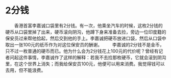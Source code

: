 # 2分钱
　　香港首富李嘉诚口袋里有2分钱。有一次，他乘坐汽车的时候，这枚2分钱的硬币从口袋里掉了出来，硬币滚向阴沟，他蹲下身来准备去捡，旁边一位印度籍的保安员过来帮他拾起，然后交到他的手上。李嘉诚把硬币放进口袋，然后从口袋中取出一张100元的纸币作为对这位保安员的酬谢。 
　　李嘉诚的2分钱不是金币，只不过一枚普通的硬币而已。他为什么会为2分钱花上100元的代价呢？曾经有记者问起这件事情，李嘉诚作了这样的解释：若我不去捡那枚硬币，它就会滚到阴沟里，在这个世界上消失；而我给保安员100元，他便可以用来消费。我觉得钱可以去用，但不能浪费。
 